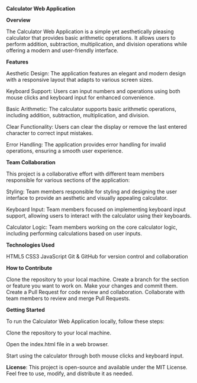**Calculator Web Application**

**Overview**

The Calculator Web Application is a simple yet aesthetically pleasing calculator that provides basic arithmetic operations. It allows users to perform addition, subtraction, multiplication, and division operations while offering a modern and user-friendly interface.

**Features**

Aesthetic Design: The application features an elegant and modern design with a responsive layout that adapts to various screen sizes.

Keyboard Support: Users can input numbers and operations using both mouse clicks and keyboard input for enhanced convenience.

Basic Arithmetic: The calculator supports basic arithmetic operations, including addition, subtraction, multiplication, and division.

Clear Functionality: Users can clear the display or remove the last entered character to correct input mistakes.

Error Handling: The application provides error handling for invalid operations, ensuring a smooth user experience.

**Team Collaboration**

This project is a collaborative effort with different team members responsible for various sections of the application:

Styling: Team members responsible for styling and designing the user interface to provide an aesthetic and visually appealing calculator.

Keyboard Input: Team members focused on implementing keyboard input support, allowing users to interact with the calculator using their keyboards.

Calculator Logic: Team members working on the core calculator logic, including performing calculations based on user inputs.

**Technologies Used**

HTML5
CSS3
JavaScript
Git & GitHub for version control and collaboration

**How to Contribute**

Clone the repository to your local machine.
Create a branch for the section or feature you want to work on.
Make your changes and commit them.
Create a Pull Request for code review and collaboration.
Collaborate with team members to review and merge Pull Requests.

**Getting Started**

To run the Calculator Web Application locally, follow these steps:

Clone the repository to your local machine.

Open the index.html file in a web browser.

Start using the calculator through both mouse clicks and keyboard input.

**License**:
This project is open-source and available under the MIT License. Feel free to use, modify, and distribute it as needed.

